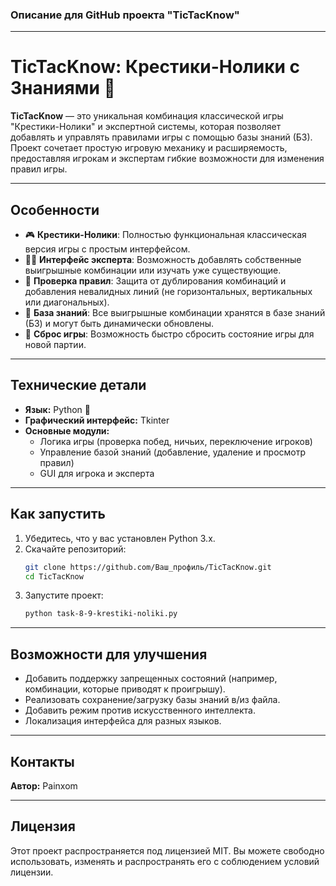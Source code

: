 ### Описание для GitHub проекта "TicTacKnow"

---

# TicTacKnow: Крестики-Нолики с Знаниями 🧠

**TicTacKnow** — это уникальная комбинация классической игры "Крестики-Нолики" и экспертной системы, которая позволяет добавлять и управлять правилами игры с помощью базы знаний (БЗ).  
Проект сочетает простую игровую механику и расширяемость, предоставляя игрокам и экспертам гибкие возможности для изменения правил игры.

---

## Особенности
- 🎮 **Крестики-Нолики**: Полностью функциональная классическая версия игры с простым интерфейсом.
- 🧑‍🔬 **Интерфейс эксперта**: Возможность добавлять собственные выигрышные комбинации или изучать уже существующие.
- 🔎 **Проверка правил**: Защита от дублирования комбинаций и добавления невалидных линий (не горизонтальных, вертикальных или диагональных).
- 💾 **База знаний**: Все выигрышные комбинации хранятся в базе знаний (БЗ) и могут быть динамически обновлены.
- 🔄 **Сброс игры**: Возможность быстро сбросить состояние игры для новой партии.

---

## Технические детали
- **Язык:** Python 🐍
- **Графический интерфейс:** Tkinter  
- **Основные модули:**
  - Логика игры (проверка побед, ничьих, переключение игроков)
  - Управление базой знаний (добавление, удаление и просмотр правил)
  - GUI для игрока и эксперта

---

## Как запустить
1. Убедитесь, что у вас установлен Python 3.x.
2. Скачайте репозиторий:
   ```bash
   git clone https://github.com/Ваш_профиль/TicTacKnow.git
   cd TicTacKnow
   ```
3. Запустите проект:
   ```bash
   python task-8-9-krestiki-noliki.py
   ```

---

## Возможности для улучшения
- Добавить поддержку запрещенных состояний (например, комбинации, которые приводят к проигрышу).
- Реализовать сохранение/загрузку базы знаний в/из файла.
- Добавить режим против искусственного интеллекта.
- Локализация интерфейса для разных языков.

---

## Контакты
**Автор:** Painxom 

---

## Лицензия
Этот проект распространяется под лицензией MIT. Вы можете свободно использовать, изменять и распространять его с соблюдением условий лицензии.
